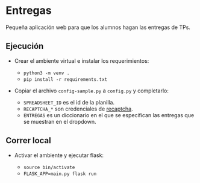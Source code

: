 # Entregas

Pequeña aplicación web para que los alumnos hagan las entregas de TPs.

## Ejecución

- Crear el ambiente virtual e instalar los requerimientos:

    - `python3 -m venv .`
    - `pip install -r requirements.txt`

- Copiar el archivo `config-sample.py` a `config.py` y completarlo:
    * `SPREADSHEET_ID` es el id de la planilla.
    * `RECAPTCHA_*` son credenciales de [recaptcha](https://www.google.com/recaptcha/admin).
    * `ENTREGAS` es un diccionario en el que se especifican las entregas
    que se muestran en el dropdown.

## Correr local

- Activar el ambiente y ejecutar flask:

    - `source bin/activate`
    - `FLASK_APP=main.py flask run`